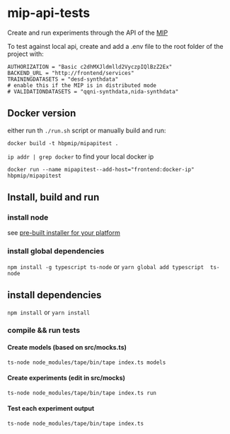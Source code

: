 # mip-api-tests

Create and run experiments through the API of the [MIP](https://github.com/LREN-CHUV/web-analytics-starter)

To test against local api, create and add a .env file to the root folder of the project with:
```
AUTHORIZATION = "Basic c2dhMXJldmlld2VyczpIQlBzZ2Ex"
BACKEND_URL = "http://frontend/services"
TRAININGDATASETS = "desd-synthdata"
# enable this if the MIP is in distributed mode
# VALIDATIONDATASETS = "qqni-synthdata,nida-synthdata"
```
## Docker version
either run th `./run.sh` script or manually build and run: 

`docker build -t hbpmip/mipapitest .`

`ip addr | grep docker` to find your local docker ip

`docker run --name mipapitest--add-host="frontend:docker-ip" hbpmip/mipapitest`

## Install, build and run
### install node
see [pre-built installer for your platform](https://nodejs.org/en/download/)

### install global dependencies
`npm install -g typescript ts-node`
or 
`yarn global add typescript  ts-node`

## install dependencies
`npm install` or `yarn install`

### compile && run tests

#### Create models (based on src/mocks.ts)
`ts-node node_modules/tape/bin/tape index.ts models`

#### Create experiments (edit in src/mocks)
`ts-node node_modules/tape/bin/tape index.ts run`

#### Test each experiment output
`ts-node node_modules/tape/bin/tape index.ts`
